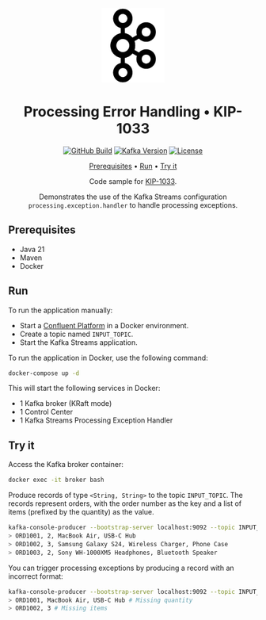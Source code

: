 <div align="center">

<img src=".readme/kafka.png" alt="Apache Kafka"/>

# Processing Error Handling • KIP-1033

[![GitHub Build](https://img.shields.io/github/actions/workflow/status/michelin/processing-error-handling/push_main.yml?branch=main&logo=github&style=for-the-badge)](https://github.com/michelin/processing-error-handling/actions/workflows/push_main.yml)
[![Kafka Version](https://img.shields.io/badge/dynamic/xml?url=https%3A%2F%2Fraw.githubusercontent.com%michelin%2Fprocessing-error-handling%2Fmain%2Fpom.xml&query=%2F*%5Blocal-name()%3D'project'%5D%2F*%5Blocal-name()%3D'properties'%5D%2F*%5Blocal-name()%3D'kafka-streams.version'%5D%2Ftext()&style=for-the-badge&logo=apachekafka&label=version)](https://github.com/michelin/processing-error-handling/blob/main/pom.xml)
[![License](https://img.shields.io/badge/License-Apache%202.0-blue.svg?logo=apache&style=for-the-badge)](https://opensource.org/licenses/Apache-2.0)

[Prerequisites](#Prerequisites) • [Run](#run) • [Try it](#try-it)

Code sample for [KIP-1033](https://cwiki.apache.org/confluence/display/KAFKA/KIP-1033%3A+Add+Kafka+Streams+exception+handler+for+exceptions+occurring+during+processing).

Demonstrates the use of the Kafka Streams configuration `processing.exception.handler` to handle processing exceptions.

</div>

## Prerequisites

- Java 21
- Maven
- Docker

## Run

To run the application manually:

- Start a [Confluent Platform](https://docs.confluent.io/platform/current/quickstart/ce-docker-quickstart.html#step-1-download-and-start-cp) in a Docker environment.
- Create a topic named `INPUT_TOPIC`.
- Start the Kafka Streams application.

To run the application in Docker, use the following command:

```bash
docker-compose up -d
```

This will start the following services in Docker:

- 1 Kafka broker (KRaft mode)
- 1 Control Center
- 1 Kafka Streams Processing Exception Handler

## Try it

Access the Kafka broker container:

```bash
docker exec -it broker bash
```

Produce records of type `<String, String>` to the topic `INPUT_TOPIC`. The records represent orders, with the order number as the key and a list of items (prefixed by the quantity) as the value.

```bash
kafka-console-producer --bootstrap-server localhost:9092 --topic INPUT_TOPIC --property parse.key=true --property key.separator=,
> ORD1001, 2, MacBook Air, USB-C Hub
> ORD1002, 3, Samsung Galaxy S24, Wireless Charger, Phone Case
> ORD1003, 2, Sony WH-1000XM5 Headphones, Bluetooth Speaker
```

You can trigger processing exceptions by producing a record with an incorrect format:

```bash
kafka-console-producer --bootstrap-server localhost:9092 --topic INPUT_TOPIC --property parse.key=true --property key.separator=,
> ORD1001, MacBook Air, USB-C Hub # Missing quantity
> ORD1002, 3 # Missing items
```